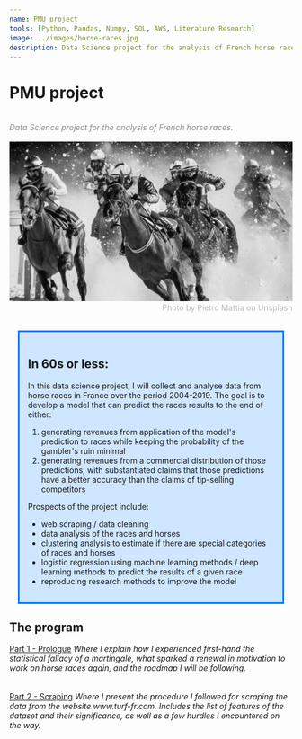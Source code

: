 ```yaml
---
name: PMU project
tools: [Python, Pandas, Numpy, SQL, AWS, Literature Research]
image: ../images/horse-races.jpg
description: Data Science project for the analysis of French horse races.
---
```


<h1><b>PMU project</b></h1>
<br>
<div style="color: #888888; font-style: oblique">Data Science project for the analysis of French horse races.</div>
<br>

<img src="../images/horse-races.jpg">
<div style="color: #BABABA; text-align:right">Photo by Pietro Mattia on Unsplash</div>
<br>
<div style="background-color: #CEE6FF; border-width: 3px; border-color: #007BFF; border-style:solid; margin: 15px; padding: 15px">
<h2> In 60s or less:</h2>
In this data science project, I will collect and analyse data from horse races in France over the period 2004-2019. The goal is to develop a model that can predict the races results to the end of either:
<ol>
  <li> generating revenues from application of the model's prediction to races while keeping the probability of the gambler's ruin minimal</li>
  <li> generating revenues from a commercial distribution of those predictions, with substantiated claims that those predictions have a better accuracy than the claims of tip-selling competitors</li>
</ol>

Prospects of the project include:
<ul>
<li> web scraping / data cleaning</li>
<li> data analysis of the races and horses</li>
<li> clustering analysis to estimate if there are special categories of races and horses</li>
<li> logistic regression using machine learning methods / deep learning methods to predict the results of a given race</li>
<li> reproducing research methods to improve the model</li>
</ul>
</div>

<h2>The program</h2>

<div>
<a href="https://rufski.github.io/blog/PMU-1-prologue">Part 1 - Prologue</a>
<i>Where I explain how I experienced first-hand the statistical fallacy of a martingale, what sparked a renewal in motivation to work on horse races again, and the roadmap I will be following.</i>
</div>
<br><br>
<div>
<a href="https://rufski.github.io/blog/PMU-2-scraping">Part 2 - Scraping</a>
<i>Where I present the procedure I followed for scraping the data from the website www.turf-fr.com. Includes the list of features of the dataset and their significance, as well as a few hurdles I encountered on the way.</i>
</div>

